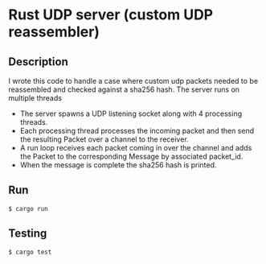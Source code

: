 # Rust UDP server (custom UDP reassembler)
## Description
I wrote this code to handle a case where custom udp packets needed to be reassembled and checked against a sha256 hash.  The server runs on multiple threads

- The server spawns a UDP listening socket along with 4 processing threads.
- Each processing thread processes the incoming packet and then send the resulting Packet over a channel to the receiver.
- A run loop receives each packet coming in over the channel and adds the Packet to the corresponding Message by associated packet_id.
- When the message is complete the sha256 hash is printed.

## Run
```
$ cargo run
```

## Testing
```
$ cargo test
```
